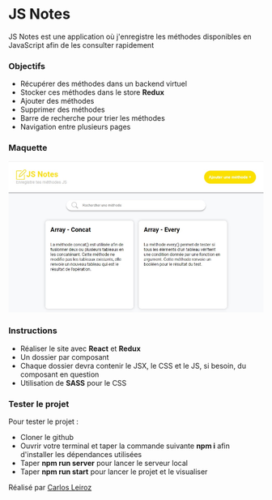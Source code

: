 # JS Notes

JS Notes est une application où j'enregistre les méthodes disponibles en JavaScript afin de les consulter rapidement

### Objectifs

- Récupérer des méthodes dans un backend virtuel
- Stocker ces méthodes dans le store **Redux**
- Ajouter des méthodes
- Supprimer des méthodes
- Barre de recherche pour trier les méthodes
- Navigation entre plusieurs pages

### Maquette

![Maquette du site en desktop](./maquette/maquette-jsnotes.jpg "Maquette JS Notes")

### Instructions

- Réaliser le site avec **React** et **Redux**
- Un dossier par composant
- Chaque dossier devra contenir le JSX, le CSS et le JS, si besoin, du composant en question
- Utilisation de **SASS** pour le CSS

### Tester le projet

Pour tester le projet :

- Cloner le github
- Ouvrir votre terminal et taper la commande suivante **npm i** afin d'installer les dépendances utilisées
- Taper **npm run server** pour lancer le serveur local
- Taper **npm run start** pour lancer le projet et le visualiser


Réalisé par [Carlos Leiroz](https://www.linkedin.com/in/carlos-leiroz/)
